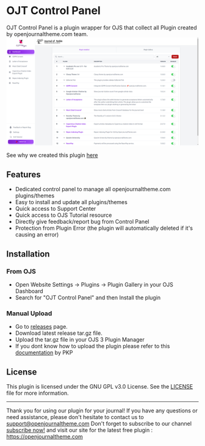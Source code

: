 # OJT Control Panel

OJT Control Panel is a plugin wrapper for OJS that collect all Plugin created by openjournaltheme.com team.
![Screenshot](assets/img/app.png)

See why we created this plugin [here](https://docs.google.com/presentation/d/1m1gS9tvI-7Sz2o4dBmyzSUmwLE2d-k6sn1DBp0sfElI)

## Features
- Dedicated control panel to manage all openjournaltheme.com plugins/themes
- Easy to install and update all plugins/themes
- Quick access to Support Center
- Quick access to OJS Tutorial resource
- Directly give feedback/report bug from Control Panel
- Protection from Plugin Error (the plugin will automatically deleted if it's causing an error)

## Installation
### From OJS
- Open Website Settings -> Plugins -> Plugin Gallery in your OJS Dashboard
- Search for "OJT Control Panel" and then Install the plugin

### Manual Upload
- Go to [releases](https://github.com/openjournalteam/ojtPlugin/releases) page.
- Download latest release tar.gz file.
- Upload the tar.gz file in your OJS 3 Plugin Manager
- If you dont know how to upload the plugin please refer to this [documentation](https://docs.pkp.sfu.ca/learning-ojs/3.3/en/settings-website#external-plugins) by PKP


## License

This plugin is licensed under the GNU GPL v3.0 License. See the [LICENSE](LICENSE) file for more information.

---
Thank you for using our plugin for your journal! If you have any questions or need assistance, please don't hesitate to contact us to support@openjournaltheme.com
Don't forget to subscribe to our channel [subscribe now!](https://subscription.openjournaltheme.com/lists/63bfa9ae7633a/sign-up) and visit our site for the latest free plugin : https://openjournaltheme.com